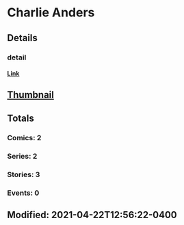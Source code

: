 # Charlie  Anders 
## Details
### detail
#### [Link](http://marvel.com/comics/creators/13745/charlie_anders?utm_campaign=apiRef&utm_source=225578a89fc76f3d20fbffda5d17a88d)
## [Thumbnail](http://i.annihil.us/u/prod/marvel/i/mg/b/40/image_not_available.jpg)
## Totals
### Comics: 2
### Series: 2
### Stories: 3
### Events: 0
## Modified: 2021-04-22T12:56:22-0400